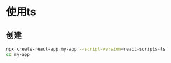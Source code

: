 # 使用ts

## 创建

```bash
npx create-react-app my-app --script-version=react-scripts-ts
cd my-app
```

## 
